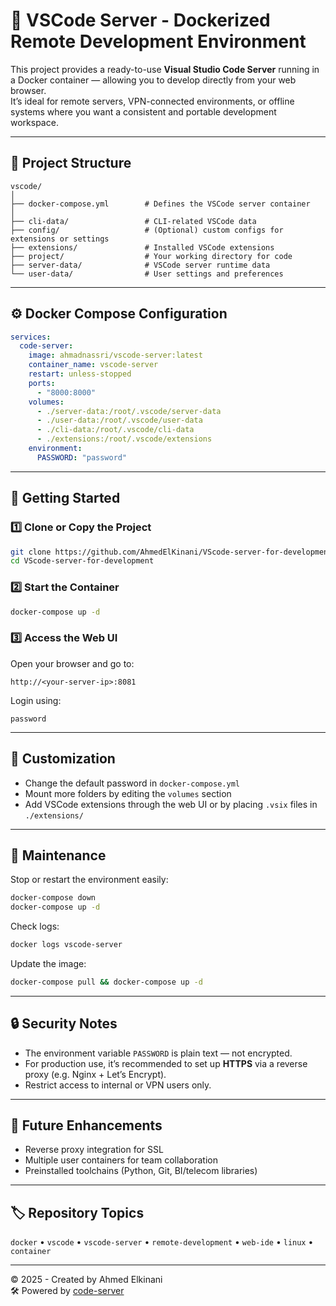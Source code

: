 # 🧩 VSCode Server - Dockerized Remote Development Environment

This project provides a ready-to-use **Visual Studio Code Server** running in a Docker container — allowing you to develop directly from your web browser.  
It’s ideal for remote servers, VPN-connected environments, or offline systems where you want a consistent and portable development workspace.

---

## 📁 Project Structure

```
vscode/
│
├── docker-compose.yml        # Defines the VSCode server container
│
├── cli-data/                 # CLI-related VSCode data
├── config/                   # (Optional) custom configs for extensions or settings
├── extensions/               # Installed VSCode extensions
├── project/                  # Your working directory for code
├── server-data/              # VSCode server runtime data
└── user-data/                # User settings and preferences
```

---

## ⚙️ Docker Compose Configuration

```yaml
services:
  code-server:
    image: ahmadnassri/vscode-server:latest
    container_name: vscode-server
    restart: unless-stopped
    ports:
      - "8000:8000"
    volumes:
      - ./server-data:/root/.vscode/server-data
      - ./user-data:/root/.vscode/user-data
      - ./cli-data:/root/.vscode/cli-data
      - ./extensions:/root/.vscode/extensions
    environment:
      PASSWORD: "password"
```

---

## 🚀 Getting Started

### 1️⃣ Clone or Copy the Project
```bash
git clone https://github.com/AhmedElKinani/VScode-server-for-development-.git
cd VScode-server-for-development
```

### 2️⃣ Start the Container
```bash
docker-compose up -d
```

### 3️⃣ Access the Web UI
Open your browser and go to:

```
http://<your-server-ip>:8081
```

Login using:
```
password
```

---

## 🧰 Customization

- Change the default password in `docker-compose.yml`
- Mount more folders by editing the `volumes` section
- Add VSCode extensions through the web UI or by placing `.vsix` files in `./extensions/`

---

## 🧹 Maintenance

Stop or restart the environment easily:
```bash
docker-compose down
docker-compose up -d
```

Check logs:
```bash
docker logs vscode-server
```

Update the image:
```bash
docker-compose pull && docker-compose up -d
```

---

## 🔒 Security Notes

- The environment variable `PASSWORD` is plain text — not encrypted.
- For production use, it’s recommended to set up **HTTPS** via a reverse proxy (e.g. Nginx + Let’s Encrypt).
- Restrict access to internal or VPN users only.

---

## 🧩 Future Enhancements

- Reverse proxy integration for SSL
- Multiple user containers for team collaboration
- Preinstalled toolchains (Python, Git, BI/telecom libraries)

---

## 🏷️ Repository Topics

`docker` • `vscode` • `vscode-server` • `remote-development` • `web-ide` • `linux` • `container`

---

© 2025 - Created by Ahmed Elkinani  
🛠️ Powered by [code-server](https://github.com/coder/code-server)

